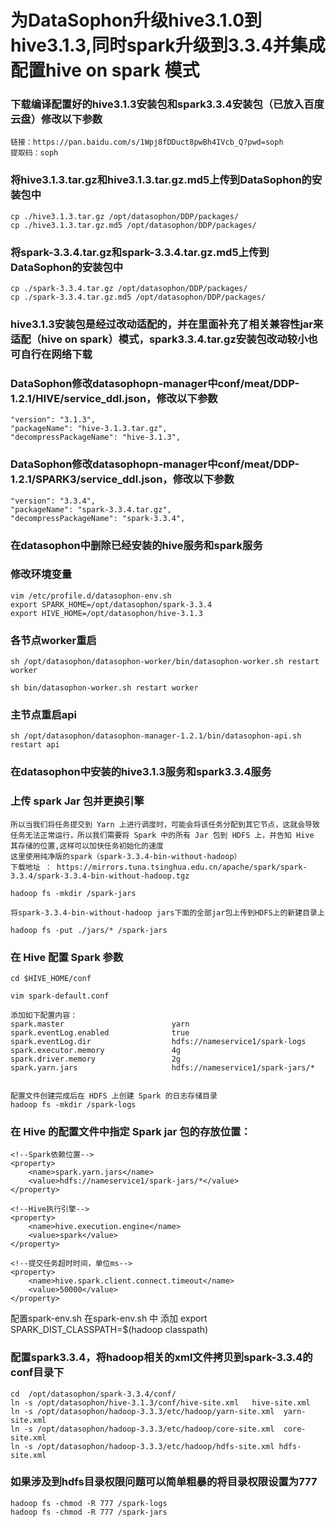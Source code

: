 # 为DataSophon升级hive3.1.0到hive3.1.3,同时spark升级到3.3.4并集成配置hive on spark 模式

### 下载编译配置好的hive3.1.3安装包和spark3.3.4安装包（已放入百度云盘）修改以下参数

```
链接：https://pan.baidu.com/s/1Wpj8fDDuct8pwBh4IVcb_Q?pwd=soph 
提取码：soph
```

### 将hive3.1.3.tar.gz和hive3.1.3.tar.gz.md5上传到DataSophon的安装包中

```shell
cp ./hive3.1.3.tar.gz /opt/datasophon/DDP/packages/
cp ./hive3.1.3.tar.gz.md5 /opt/datasophon/DDP/packages/
```

### 将spark-3.3.4.tar.gz和spark-3.3.4.tar.gz.md5上传到DataSophon的安装包中

```shell
cp ./spark-3.3.4.tar.gz /opt/datasophon/DDP/packages/
cp ./spark-3.3.4.tar.gz.md5 /opt/datasophon/DDP/packages/
```

### hive3.1.3安装包是经过改动适配的，并在里面补充了相关兼容性jar来适配（hive on spark）模式，spark3.3.4.tar.gz安装包改动较小也可自行在网络下载

### DataSophon修改datasophopn-manager中conf/meat/DDP-1.2.1/HIVE/service_ddl.json，修改以下参数

```
"version": "3.1.3",
"packageName": "hive-3.1.3.tar.gz",
"decompressPackageName": "hive-3.1.3",
```

### DataSophon修改datasophopn-manager中conf/meat/DDP-1.2.1/SPARK3/service_ddl.json，修改以下参数

```
"version": "3.3.4",
"packageName": "spark-3.3.4.tar.gz",
"decompressPackageName": "spark-3.3.4",
```

### 在datasophon中删除已经安装的hive服务和spark服务

### 修改环境变量

```shell
vim /etc/profile.d/datasophon-env.sh
export SPARK_HOME=/opt/datasophon/spark-3.3.4
export HIVE_HOME=/opt/datasophon/hive-3.1.3
```

### 各节点worker重启

```shell
sh /opt/datasophon/datasophon-worker/bin/datasophon-worker.sh restart worker

sh bin/datasophon-worker.sh restart worker
```

### 主节点重启api

```shell
sh /opt/datasophon/datasophon-manager-1.2.1/bin/datasophon-api.sh restart api
```

### 在datasophon中安装的hive3.1.3服务和spark3.3.4服务

### 上传 spark Jar 包并更换引擎

```
所以当我们将任务提交到 Yarn 上进行调度时，可能会将该任务分配到其它节点，这就会导致任务无法正常运行，所以我们需要将 Spark 中的所有 Jar 包到 HDFS 上，并告知 Hive 其存储的位置,这样可以加快任务初始化的速度
这里使用纯净版的spark（spark-3.3.4-bin-without-hadoop）
下载地址 ： https://mirrors.tuna.tsinghua.edu.cn/apache/spark/spark-3.3.4/spark-3.3.4-bin-without-hadoop.tgz

hadoop fs -mkdir /spark-jars

将spark-3.3.4-bin-without-hadoop jars下面的全部jar包上传到HDFS上的新建目录上

hadoop fs -put ./jars/* /spark-jars
```

### 在 Hive 配置 Spark 参数

```shell 进入 Hive 的 conf 目录中，创建 配置Spark 配置文件，指定相关参数。
cd $HIVE_HOME/conf

vim spark-default.conf

添加如下配置内容：
spark.master                        yarn
spark.eventLog.enabled              true
spark.eventLog.dir                  hdfs://nameservice1/spark-logs
spark.executor.memory               4g
spark.driver.memory                 2g
spark.yarn.jars                     hdfs://nameservice1/spark-jars/*


配置文件创建完成后在 HDFS 上创建 Spark 的日志存储目录
hadoop fs -mkdir /spark-logs
```

### 在 Hive 的配置文件中指定 Spark jar 包的存放位置：

```在其中添加下列三项配置：
<!--Spark依赖位置-->
<property>
    <name>spark.yarn.jars</name>
    <value>hdfs://nameservice1/spark-jars/*</value>
</property>
  
<!--Hive执行引擎-->
<property>
    <name>hive.execution.engine</name>
    <value>spark</value>
</property>

<!--提交任务超时时间，单位ms-->
<property>
    <name>hive.spark.client.connect.timeout</name>
    <value>50000</value>
</property>

```

配置spark-env.sh
在spark-env.sh 中 添加
export SPARK_DIST_CLASSPATH=$(hadoop classpath)

### 配置spark3.3.4，将hadoop相关的xml文件拷贝到spark-3.3.4的conf目录下

```shell 不想拷贝文件的话可以直接通过创建软链接的方式
cd  /opt/datasophon/spark-3.3.4/conf/
ln -s /opt/datasophon/hive-3.1.3/conf/hive-site.xml   hive-site.xml
ln -s /opt/datasophon/hadoop-3.3.3/etc/hadoop/yarn-site.xml  yarn-site.xml
ln -s /opt/datasophon/hadoop-3.3.3/etc/hadoop/core-site.xml  core-site.xml
ln -s /opt/datasophon/hadoop-3.3.3/etc/hadoop/hdfs-site.xml hdfs-site.xml
```

### 如果涉及到hdfs目录权限问题可以简单粗暴的将目录权限设置为777

```shell
hadoop fs -chmod -R 777 /spark-logs
hadoop fs -chmod -R 777 /spark-jars
```



